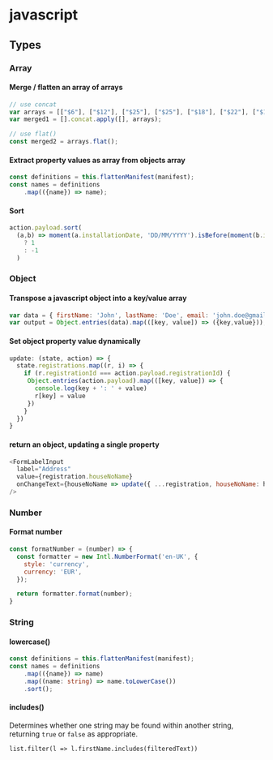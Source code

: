 # javascript

## Types

### Array

#### Merge / flatten an array of arrays

```javascript
// use concat
var arrays = [["$6"], ["$12"], ["$25"], ["$25"], ["$18"], ["$22"], ["$10"]];
var merged1 = [].concat.apply([], arrays);

// use flat()
const merged2 = arrays.flat();
```

#### Extract property values as array from objects array

```typescript
const definitions = this.flattenManifest(manifest);
const names = definitions
    .map(({name}) => name);
```

#### Sort

```javascript
action.payload.sort(
  (a,b) => moment(a.installationDate, 'DD/MM/YYYY').isBefore(moment(b.installationDate, 'DD/MM/YYYY')) 
    ? 1 
    : -1
  )
```

### Object

#### Transpose a javascript object into a key/value array

```javascript
var data = { firstName: 'John', lastName: 'Doe', email: 'john.doe@gmail.com' }
var output = Object.entries(data).map(([key, value]) => ({key,value}));
```

#### Set object property value dynamically

```javascript
update: (state, action) => {
  state.registrations.map((r, i) => {
    if (r.registrationId === action.payload.registrationId) {
     Object.entries(action.payload).map(([key, value]) => {
       console.log(key + ': ' + value)
       r[key] = value
     })
    }
  })
}
```

#### return an object, updating a single property

```javascript
<FormLabelInput
  label="Address"
  value={registration.houseNoName}
  onChangeText={houseNoName => update({ ...registration, houseNoName: houseNoName})}
/>
```

### Number

#### Format number

```javascript
const formatNumber = (number) => {
  const formatter = new Intl.NumberFormat('en-UK', {
    style: 'currency',
    currency: 'EUR',
  });

  return formatter.format(number);
} 
```

### String

#### lowercase\(\)

```typescript
const definitions = this.flattenManifest(manifest);
const names = definitions
    .map(({name}) => name)
    .map((name: string) => name.toLowerCase())
    .sort();
```

#### includes\(\)

Determines whether one string may be found within another string, returning `true` or `false` as appropriate.

```text
list.filter(l => l.firstName.includes(filteredText))
```

